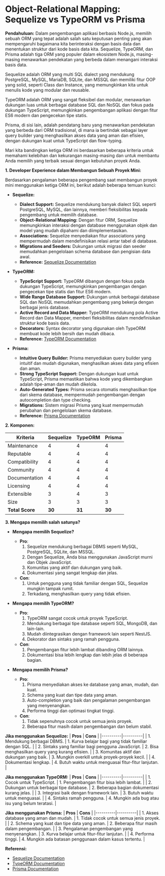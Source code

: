 # **Object-Relational Mapping: Sequelize vs TypeORM vs Prisma**

**Pendahuluan:**
Dalam pengembangan aplikasi berbasis Node.js, memilih sebuah ORM yang tepat adalah salah satu keputusan penting yang akan mempengaruhi bagaimana kita berinteraksi dengan basis data dan menentukan struktur dari kode basis data kita. Sequelize, TypeORM, dan Prisma adalah tiga ORM yang populer dalam ekosistem Node.js, masing-masing menawarkan pendekatan yang berbeda dalam menangani interaksi basis data. 

Sequelize adalah ORM yang multi SQL dialect yang mendukung PostgreSQL, MySQL, MariaDB, SQLite, dan MSSQL dan memiliki fitur OOP yang solid, seperti Class dan Instance, yang memungkinkan kita untuk menulis kode yang modular dan reusable. 

TypeORM adalah ORM yang sangat fleksibel dan modular, menawarkan dukungan luas untuk berbagai database SQL dan NoSQL dan fokus pada dukungan TypeScript, memungkinkan pengembangan aplikasi dengan fitur ES6 modern dan pengecekan tipe statis.

Prisma, di sisi lain, adalah pendatang baru yang menawarkan pendekatan yang berbeda dari ORM tradisional, di mana ia bertindak sebagai layer query builder yang menghasilkan akses data yang aman dan efisien, dengan dukungan kuat untuk TypeScript dan flow-typing.

Mari kita bandingkan ketiga ORM ini berdasarkan beberapa kriteria untuk memahami kelebihan dan kekurangan masing-masing dan untuk membantu Anda memilih yang terbaik sesuai dengan kebutuhan proyek Anda.

**1. Developer Experience dalam Membangun Sebuah Proyek Mini:**

Berdasarkan pengalaman beberapa pengembang saat membangun proyek mini menggunakan ketiga ORM ini, berikut adalah beberapa temuan kunci:

- **Sequelize:**
  - **Dialect Support:** Sequelize mendukung banyak dialect SQL seperti PostgreSQL, MySQL, dan lainnya, memberi fleksibilitas kepada pengembang untuk memilih database.
  - **Object-Relational Mapping:** Dengan fitur ORM, Sequelize memungkinkan interaksi dengan database menggunakan objek dan model yang mudah dipahami dan diimplementasikan.
  - **Associations:** Sequelize menyediakan fitur associations yang mempermudah dalam mendefinisikan relasi antar tabel di database.
  - **Migrations and Seeders:** Dukungan untuk migrasi dan seeder memudahkan pengelolaan schema database dan pengisian data awal.
  - **Reference:** [Sequelize Documentation](https://sequelize.org/master/)

- **TypeORM:**
  - **TypeScript Support:** TypeORM dibangun dengan fokus pada dukungan TypeScript, memungkinkan pengembangan dengan pengecekan tipe statis dan fitur ES6 modern.
  - **Wide Range Database Support:** Dukungan untuk berbagai database SQL dan NoSQL memudahkan pengembang yang bekerja dengan berbagai jenis database.
  - **Active Record and Data Mapper:** TypeORM mendukung pola Active Record dan Data Mapper, memberi fleksibilitas dalam mendefinisikan struktur kode basis data.
  - **Decorators:** Syntax decorator yang digunakan oleh TypeORM membuat kode lebih bersih dan mudah dibaca.
  - **Reference:** [TypeORM Documentation](https://typeorm.io/#/)

- **Prisma:**
  - **Intuitive Query Builder:** Prisma menyediakan query builder yang intuitif dan mudah digunakan, menghasilkan akses data yang efisien dan aman.
  - **Strong TypeScript Support:** Dengan dukungan kuat untuk TypeScript, Prisma memastikan bahwa kode yang dikembangkan adalah tipe-aman dan mudah dikelola.
  - **Auto-Generated Types:** Prisma secara otomatis menghasilkan tipe dari skema database, mempermudah pengembangan dengan autocompletion dan type checking.
  - **Migrations:** Sistem migrasi Prisma yang kuat mempermudah perubahan dan pengelolaan skema database.
  - **Reference:** [Prisma Documentation](https://www.prisma.io/docs/)

**2. Komponen:**

| Kriteria      | Sequelize | TypeORM | Prisma |
|---------------|-----------|---------|--------|
| Maintenance   | 4         | 4       | 4      |
| Reputable     | 4         | 4       | 4      |
| Compatibility | 4         | 4       | 4      |
| Community     | 4         | 4       | 4      |
| Documentation | 4         | 4       | 4      |
| Licensing     | 4         | 4       | 4      |
| Extensible    | 3         | 4       | 3      |
| Size          | 3         | 3       | 3      |
| **Total Score**   | **30**      | **31**    | **30**    |


**3. Mengapa memilih salah satunya?**

- **Mengapa memilih Sequelize?**
  - **Pro**:
    1. Sequelize mendukung berbagai DBMS seperti MySQL, PostgreSQL, SQLite, dan MSSQL.
    2. Dengan Sequelize, Anda bisa menggunakan JavaScript murni dan Objek JavaScript.
    3. Komunitas yang aktif dan dukungan yang baik.
    4. Dokumentasi yang sangat lengkap dan jelas.
  - **Con**:
    1. Untuk pengguna yang tidak familiar dengan SQL, Sequelize mungkin tampak rumit.
    2. Terkadang, menghasilkan query yang tidak efisien.
    
- **Mengapa memilih TypeORM?**
  - **Pro**:
    1. TypeORM sangat cocok untuk proyek TypeScript.
    2. Mendukung berbagai tipe database seperti SQL, MongoDB, dan lain-lain.
    3. Mudah diintegrasikan dengan framework lain seperti NestJS.
    4. Dekorator dan sintaks yang ramah pengguna.
  - **Con**:
    1. Pengembangan fitur lebih lambat dibanding ORM lainnya.
    2. Dokumentasi bisa lebih lengkap dan lebih jelas di beberapa bagian.
    
- **Mengapa memilih Prisma?**
  - **Pro**:
    1. Prisma menyediakan akses ke database yang aman, mudah, dan kuat.
    2. Schema yang kuat dan tipe data yang aman.
    3. Auto-completion yang baik dan pengalaman pengembangan yang menyenangkan.
    4. Performa tinggi dan optimasi tingkat tinggi.
  - **Con**:
    1. Tidak sepenuhnya cocok untuk semua jenis proyek.
    2. Beberapa fitur masih dalam pengembangan dan belum stabil.

**Jika menggunakan Sequelize:**
| **Pros** | **Cons** |
|----------|----------|
| 1. Mendukung berbagai DBMS. | 1. Kurva belajar bagi yang tidak familiar dengan SQL. |
| 2. Sintaks yang familiar bagi pengguna JavaScript. | 2. Bisa menghasilkan query yang kurang efisien. |
| 3. Komunitas aktif dan dukungan yang baik. | 3. Mungkin overkill untuk proyek-proyek kecil. |
| 4. Dokumentasi lengkap. | 4. Butuh waktu untuk menguasai fitur-fitur lanjutan. |

**Jika menggunakan TypeORM:**
| **Pros** | **Cons** |
|----------|----------|
| 1. Cocok untuk TypeScript. | 1. Pengembangan fitur bisa lebih lambat. |
| 2. Dukungan untuk berbagai tipe database. | 2. Beberapa bagian dokumentasi kurang jelas. |
| 3. Integrasi baik dengan framework lain. | 3. Butuh waktu untuk menguasai. |
| 4. Sintaks ramah pengguna. | 4. Mungkin ada bug atau isu yang belum teratasi. |

**Jika menggunakan Prisma:**
| **Pros** | **Cons** |
|----------|----------|
| 1. Akses database yang aman dan mudah. | 1. Tidak cocok untuk semua jenis proyek. |
| 2. Schema yang kuat dan tipe data yang aman. | 2. Beberapa fitur masih dalam pengembangan. |
| 3. Pengalaman pengembangan yang menyenangkan. | 3. Kurva belajar untuk fitur-fitur lanjutan. |
| 4. Performa tinggi. | 4. Mungkin ada batasan penggunaan dalam kasus tertentu. |

**Referensi:**
- [Sequelize Documentation](https://sequelize.org/master/)
- [TypeORM Documentation](https://typeorm.io/#/)
- [Prisma Documentation](https://www.prisma.io/docs/)